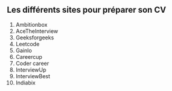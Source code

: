 ## Les différents sites pour préparer son CV

1. Ambitionbox
2. AceTheInterview
3. Geeksforgeeks
4. Leetcode
5. Gainlo
6. Careercup
7. Coder career
8. InterviewUp
9. InterviewBest
10. Indiabix